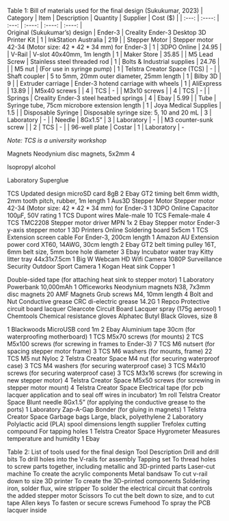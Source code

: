 Table 1: Bill of materials used for the final design (Sukukumar, 2023)
| Category     | Item | Description    | Quantity | Supplier | Cost ($) |
| :---:        |    :----:   |       :---: |  :----:   |   :----:   |  :----:   |  
Original (Sukukumar’s) design | Ender-3 | Creality Ender-3 Desktop 3D Printer Kit | 1 | InkStation Australia | 219
| | Stepper Motor | Stepper motor 42-34 (Motor size: 42 * 42 * 34 mm) for Ender-3 | 1 | 3DPO Online | 24.95
| | V-Rail | V-slot 40x40mm, 1m length | 1 | Maker Store | 35.85
| | M5 Lead Screw | Stainless steel threaded rod | 1 | Bolts & Industrial supplies | 24.76 |
| | M5 nut | (For use in syringe pump) | 1 | Telstra Creator Space (TCS) | -
| | Shaft coupler | 5 to 5mm, 20mm outer diameter, 25mm length | 1 | Bilby 3D | 9
| | Extruder carriage | Ender-3 hotend carriage with wheels | 1 | AliExpress | 13.89
| | M5x40 screws | | 4 | TCS | -
| | M3x10 screws | | 4 | TCS | - 
| | Springs | Creality Ender-3 steel heatbed springs | 4 | Ebay | 5.99
| | Tube | Syringe tube, 75cm microbore extension length | 1 | Joya Medical Supplies | 1.5
| | Disposable Syringe | Disposable syringe size: 5, 10 and 20 mL | 3 | Laboratory | -
| | Needle | 8Gx1.5” | 3 | Laboratory | -
| | M3 counter-sunk screw | | 2 | TCS | -
| | 96-well plate | Costar | 1 | Laboratory | -

_Note: TCS is a university workshop_ 



Magnets
Neodynium disc magnets, 5x2mm
4


Isopropyl alcohol




Laboratory
Superglue




TCS
Updated design
microSD card 
8gB 
2
Ebay
GT2 timing belt
6mm width, 2mm tooth pitch, rubber, 1m length
1
Aus3D
Stepper Motor
Stepper motor 42-34 (Motor size: 42 * 42 * 34 mm) for Ender-3
1
3DPO Online
Capacitor
100µF, 50V rating
1
TCS
Dupont wires 
Male-male 
10 
TCS
Female-male
4 
TCS
TMC2208 Stepper motor driver
MPN 1x
2
Ebay
Stepper motor
Ender-3 y-axis stepper motor
1
3D Printers Online
Soldering board 
5x5cm
1
TCS
Extension screen cable
For Ender-3, 200cm length
1
Amazon AU
Extension power cord
XT60, 14AWG, 30cm length
2
Ebay
GT2 belt timing pulley
16T, 6mm belt size, 5mm bore hole diameter
3
Ebay
Incubator water tray
Kitty litter tray 44x31x7.5cm
1
Big W
Webcam
HD Wifi Camera 1080P Surveillance Security Outdoor Sport Camera
1
Kogan
Heat sink
Copper
1


Double-sided tape
(for attaching heat sink to stepper motor)
1
Laboratory
Powerbank
10,000mAh
1
Officeworks
Neodynium magnets
N38, 7x3mm disc magnets
20
AMF Magnets
Grub screws
M4, 10mm length
4
Bolt and Nut
Conductive grease
CRC di-electric grease 14.2G
1
Repco
Protective circuit board lacquer
Clearcote Circuit Board Lacquer spray (175g aerosol)
1
Chemtools
Chemical resistance gloves
 Alphatec Butyl Black Gloves, size 8


1
Blackwoods
MicroUSB cord
1m
2
Ebay
Aluminium tape
30cm (for waterproofing motherboard)
1
TCS
M5x70 screws
(for mounts)
2
TCS
M5x100 screws
(for screwing in frames to Ender-3)
7
TCS
M6 nutsert 
(for spacing stepper motor frame)
3
TCS
M6 washers
(for mounts, frame)
22
TCS
M5 nut
Nyloc
2
Telstra Creator Space
M4 nut
(for securing waterproof case)
3
TCS
M4 washers
(for securing waterproof case)
3
TCS
M4x10 screws
(for securing waterproof case)
3
TCS
M3x16 screws
(for screwing in new stepper motor)
4
Telstra Creator Space
M5x50 screws
(for screwing in stepper motor mount)
4
Telstra Creator Space
Electrical tape
(for pcb lacquer application and to seal off wires in incubator)
1m roll
Telstra Creator Space
Blunt needle
8Gx1.5” (for applying the conductive grease to the ports) 
1
Laboratory
Zap-A-Gap Bonder
(for gluing in magnets)
1
Telstra Creator Space
Garbage bags
Large, black, polyethylene
2
Laboratory
Polylactic acid (PLA) spool
dimensions
length
supplier
Trefolex cutting compound
For tapping holes
1
Telstra Creator Space
Hygrometer
Measures temperature and humidity
1
Ebay


Table 2: List of tools used for the final design
Tool
Description
Drill and drill bits
To drill holes into the V-rails for assembly
Tapping set
To thread holes to screw parts together, including metallic and 3D-printed parts
Laser-cut machine
To create the acrylic components
Metal bandsaw 
To cut v-rail down to size
3D printer
To create the 3D-printed components
Soldering iron, solder flux, wire stripper
To solder the electrical circuit that controls the added stepper motor
Scissors
To cut the belt down to size, and to cut tape 
Allen keys
To fasten or secure screws
Fumehood
To spray the PCB lacquer inside 


